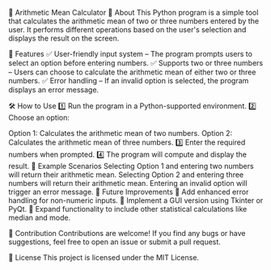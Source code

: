 📌 Arithmetic Mean Calculator
📖 About
This Python program is a simple tool that calculates the arithmetic mean of two or three numbers entered by the user. It performs different operations based on the user's selection and displays the result on the screen.

🚀 Features
✅ User-friendly input system – The program prompts users to select an option before entering numbers.
✅ Supports two or three numbers – Users can choose to calculate the arithmetic mean of either two or three numbers.
✅ Error handling – If an invalid option is selected, the program displays an error message.

🛠️ How to Use
1️⃣ Run the program in a Python-supported environment.
2️⃣ Choose an option:

Option 1: Calculates the arithmetic mean of two numbers.
Option 2: Calculates the arithmetic mean of three numbers.
3️⃣ Enter the required numbers when prompted.
4️⃣ The program will compute and display the result.
🎯 Example Scenarios
Selecting Option 1 and entering two numbers will return their arithmetic mean.
Selecting Option 2 and entering three numbers will return their arithmetic mean.
Entering an invalid option will trigger an error message.
📌 Future Improvements
🔹 Add enhanced error handling for non-numeric inputs.
🔹 Implement a GUI version using Tkinter or PyQt.
🔹 Expand functionality to include other statistical calculations like median and mode.

🤝 Contribution
Contributions are welcome! If you find any bugs or have suggestions, feel free to open an issue or submit a pull request.

📜 License
This project is licensed under the MIT License.